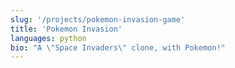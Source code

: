 ```yaml
---
slug: '/projects/pokemon-invasion-game'
title: 'Pokemon Invasion'
languages: python
bio: "A \"Space Invaders\" clone, with Pokemon!"
---
```


